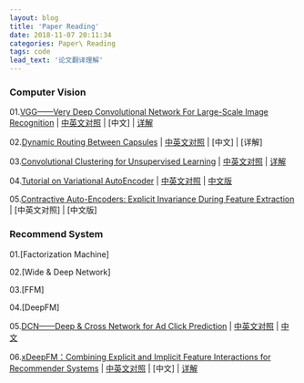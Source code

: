```yaml
---
layout: blog
title: 'Paper Reading'
date: 2018-11-07 20:11:34
categories: Paper\ Reading
tags: code
lead_text: '论文翻译理解'
---
```


### Computer Vision
01.[VGG——Very Deep Convolutional Network For Large-Scale Image Recognition](http://xueshu.baidu.com/s?wd=paperuri%3A%282801f41808e377a1897a3887b6758c59%29&filter=sc_long_sign&tn=SE_xueshusource_2kduw22v&sc_vurl=http%3A%2F%2Farxiv.org%2Fabs%2F1409.1556&ie=utf-8&sc_us=4549459500002107255)  | [中英文对照](http://blog.csdn.net/roguesir/article/details/77470043) | [中文] | [详解](http://blog.csdn.net/roguesir/article/details/77945732)

02.[Dynamic Routing Between Capsules](https://arxiv.org/abs/1710.09829) | [中英文对照](https://blog.csdn.net/roguesir/article/details/79681904) | [中文] | [详解]

03.[Convolutional Clustering for Unsupervised Learning](https://arxiv.org/abs/1511.06241) | [中英文对照](http://blog.csdn.net/roguesir/article/details/72842958) | [详解](http://blog.csdn.net/roguesir/article/details/73681885)

04.[Tutorial on Variational AutoEncoder](https://arxiv.org/abs/1606.05908v1) | [中英文对照](https://blog.csdn.net/roguesir/article/details/81319670) | [中文版](https://blog.csdn.net/roguesir/article/details/81319824)

05.[Contractive Auto-Encoders: Explicit Invariance During Feature Extraction](http://www-labs.iro.umontreal.ca/~vincentp/Publications/contractive_autoencoder_icml2011.pdf) | [中英文对照] | [中文版]

### Recommend System
01.[Factorization Machine]

02.[Wide & Deep Network]

03.[FFM]

04.[DeepFM]

05.[DCN——Deep & Cross Network for Ad Click Prediction]() | [中英文对照](https://blog.csdn.net/roguesir/article/details/79763204) | [中文](https://blog.csdn.net/roguesir/article/details/79777635)

06.[xDeepFM：Combining Explicit and Implicit Feature Interactions for Recommender Systems](https://arxiv.org/abs/1803.05170) | [中英文对照](https://blog.csdn.net/roguesir/article/details/80106672) | [中文] | [详解](https://blog.csdn.net/roguesir/article/details/80106672)

